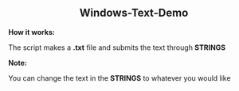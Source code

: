 <h2 align="center"> Windows-Text-Demo </h2>

**How it works:**

The script makes a **.txt** file and submits the text through **STRINGS**

**Note:**

You can change the text in the **STRINGS** to whatever you would like
